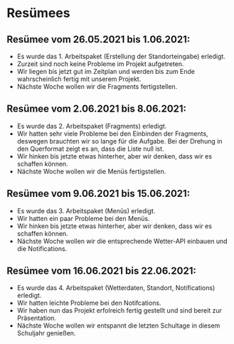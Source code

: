 # Resümees

## Resümee vom 26.05.2021 bis 1.06.2021:
* Es wurde das 1. Arbeitspaket (Erstellung der Standorteingabe) erledigt.
* Zurzeit sind noch keine Probleme im Projekt aufgetreten.
* Wir liegen bis jetzt gut im Zeitplan und werden bis zum Ende wahrscheinlich fertig mit unserem Projekt.
* Nächste Woche wollen wir die Fragments fertigstellen.

## Resümee vom 2.06.2021 bis 8.06.2021:
* Es wurde das 2. Arbeitspaket (Fragments) erledigt.
* Wir hatten sehr viele Probleme bei den Einbinden der Fragments, deswegen brauchten wir so lange für die Aufgabe. Bei der Drehung in den Querformat zeigt es an, dass die Liste null ist.
* Wir hinken bis jetzte etwas hinterher, aber wir denken, dass wir es schaffen können.
* Nächste Woche wollen wir die Menüs fertigstellen.

## Resümee vom 9.06.2021 bis 15.06.2021:
* Es wurde das 3. Arbeitspaket (Menüs) erledigt.
* Wir hatten ein paar Probleme bei den Menüs.
* Wir hinken bis jetzte etwas hinterher, aber wir denken, dass wir es schaffen können.
* Nächste Woche wollen wir die entsprechende Wetter-API einbauen und die Notifications.

## Resümee vom 16.06.2021 bis 22.06.2021:
* Es wurde das 4. Arbeitspaket (Wetterdaten, Standort, Notifications) erledigt.
* Wir hatten leichte Probleme bei den Notifcations.
* Wir haben nun das Projekt erfolreich fertig gestellt und sind bereit zur Präsentation.
* Nächste Woche wollen wir entspannt die letzten Schultage in diesem Schuljahr genießen.

